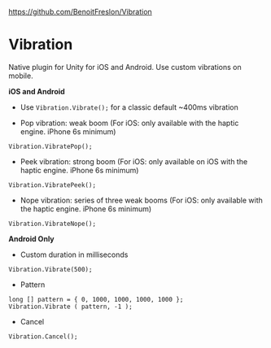 https://github.com/BenoitFreslon/Vibration

# Vibration
Native plugin for Unity for iOS and Android.
Use custom vibrations on mobile.

**iOS and Android**

* Use `Vibration.Vibrate();` for a classic default ~400ms vibration

* Pop vibration: weak boom (For iOS: only available with the haptic engine. iPhone 6s minimum)

`Vibration.VibratePop();`

* Peek vibration: strong boom (For iOS: only available on iOS with the haptic engine. iPhone 6s minimum)

`Vibration.VibratePeek();`

* Nope vibration: series of three weak booms (For iOS: only available with the haptic engine. iPhone 6s minimum)

`Vibration.VibrateNope();`


**Android Only**

* Custom duration in milliseconds

`Vibration.Vibrate(500);` 

* Pattern

```
long [] pattern = { 0, 1000, 1000, 1000, 1000 };
Vibration.Vibrate ( pattern, -1 );
```

* Cancel

`Vibration.Cancel();`



